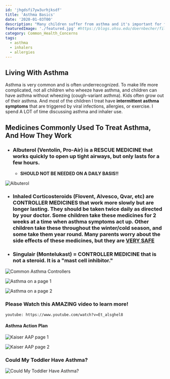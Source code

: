 ```yaml
---
id: 'jhgdsfi7yw3urhjksdf'
title: 'Asthma Basics'
date: '2020-01-03T00'
description: "Many children suffer from asthma and it's important for families to understand how to properly use asthma medications and prevent asthma triggers." 
featuredImage: './featured.jpg' #https://blogs.ohsu.edu/doernbecher/files/2013/06/child-with-spacer-831x424.jpg
category: Common_Health_Concerns
tags:
  - asthma
  - inhalers
  - allergies
---
```


## Living With Asthma

Asthma is very common and is often underrecognized. To make life more complicated, not all children who wheeze have asthma, and children can have asthma without wheezing (cough-variant asthma). Kids often grow out of their asthma. And most of the children I treat have **intermittent asthma symptoms** that are triggered by viral infections, allergies, or exercise. I spend A LOT of time discussing asthma and inhaler use.

## Medicines Commonly Used To Treat Asthma, And How They Work

- ### Albuterol (Ventolin, Pro-Air) is a **RESCUE MEDICINE** that works quickly to open up tight airways, but only lasts for a few hours.
  - **SHOULD NOT BE NEEDED ON A DAILY BASIS!!**

![Albuterol](./7665-300.jpg)

- ### Inhaled Corticosteroids (Flovent, Alvesco, Qvar, etc) are **CONTROLLER MEDICINES** that work more slowly but are longer lasting. They should be taken twice daily as directed by your doctor. Some children take these medicines for 2 weeks at a time when asthma symptoms act up. Other children take these throughout the winter/cold season, and some take them year round. Many parents worry about the side effects of these medicines, but they are **[VERY SAFE](https://www.chop.edu/health-resources/safety-steroids-asthma)**

- ### Singulair (Montelukast) = **CONTROLLER MEDICINE** that is not a steroid. It is a "mast cell inhibitor."

![Common Asthma Controllers](./asthma_medications3.jpg)

![Asthma on a page 1](./asthma-on-a-page/asthma-on-a-page-1.jpg)

![Asthma on a page 2](./asthma-on-a-page/asthma-on-a-page-2.jpg)

### Please Watch this AMAZING video to learn more!

`youtube: https://www.youtube.com/watch?v=Et_alsghel8`

#### Asthma Action Plan

![Kaiser AAP page 1](./kaiserAAP/kaiserAAP-1.jpg)

![Kaiser AAP page 2](./kaiserAAP/kaiserAAP-2.jpg)

### Could My Toddler Have Asthma?

![Could My Toddler Have Asthma?](./Clues-Your-Toddler-May-Have-Asthma-Infographic.jpg)
